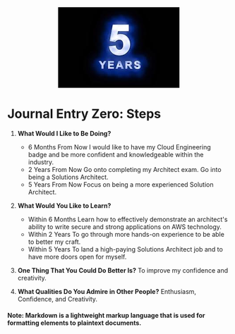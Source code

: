 <center><img src="image.png"></center>

# Journal Entry Zero: Steps

1. **What Would I Like to Be Doing?**
   - 6 Months From Now
     I would like to have my Cloud Engineering badge and be more confident and knowledgeable within the industry.
   - 2 Years From Now
     Go onto completing my Architect exam.
     Go into being a Solutions Architect.
   - 5 Years From Now
     Focus on being a more experienced Solution Architect.

2. **What Would You Like to Learn?**
   - Within 6 Months
     Learn how to effectively demonstrate an architect's ability to write secure and strong applications on AWS technology.
   - Within 2 Years
     To go through more hands-on experience to be able to better my craft.
   - Within 5 Years
     To land a high-paying Solutions Architect job and to have more doors open for myself.

3. **One Thing That You Could Do Better Is?** 
   To improve my confidence and creativity.

4. **What Qualities Do You Admire in Other People?**
   Enthusiasm, Confidence, and Creativity.

#### Note: Markdown is a lightweight markup language that is used for formatting elements to plaintext documents.